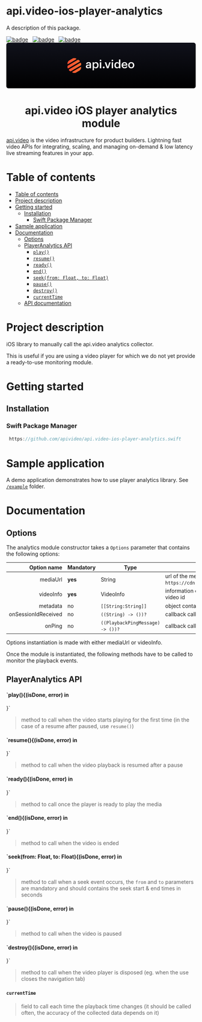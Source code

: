 # api.video-ios-player-analytics

A description of this package.


[![badge](https://img.shields.io/twitter/follow/api_video?style=social)](https://twitter.com/intent/follow?screen_name=api_video) &nbsp; [![badge](https://img.shields.io/github/stars/apivideo/api.video-ios-player-analytics?style=social)](https://github.com/apivideo/api.video-ios-player-analytics) &nbsp; [![badge](https://img.shields.io/discourse/topics?server=https%3A%2F%2Fcommunity.api.video)](https://community.api.video)
![](https://github.com/apivideo/API_OAS_file/blob/master/apivideo_banner.png)
<h1 align="center">api.video iOS player analytics module</h1>

[api.video](https://api.video) is the video infrastructure for product builders. Lightning fast video APIs for integrating, scaling, and managing on-demand & low latency live streaming features in your app.

# Table of contents

- [Table of contents](#table-of-contents)
- [Project description](#project-description)
- [Getting started](#getting-started)
    - [Installation](#installation)
        - [Swift Package Manager](#swift-package-manager)
- [Sample application](#sample-application)
- [Documentation](#documentation)
    - [Options](#options)
    - [PlayerAnalytics API](#playeranalytics-api)
        - [`play()`](#play)
        - [`resume()`](#resume)
        - [`ready()`](#ready)
        - [`end()`](#end)
        - [`seek(from: Float, to: Float)`](#seekfrom-float-to-float)
        - [`pause()`](#pause)
        - [`destroy()`](#destroy)
        - [`currentTime`](#currenttime)
    - [API documentation](#api-documentation)


# Project description
iOS library to manually call the api.video analytics collector.

This is useful if you are using a video player for which we do not yet provide a ready-to-use monitoring module.

# Getting started

## Installation
### Swift Package Manager
```swift
 https://github.com/apivideo/api.video-ios-player-analytics.swift
```

# Sample application

A demo application demonstrates how to use player analytics library. See [`/example`](https://github.com/apivideo/api.video-ios-player-analytics/tree/main/Example) folder.

# Documentation

## Options

The analytics module constructor takes a `Options` parameter that contains the following options:

|         Option name | Mandatory | Type                                            | Description                                                                                                  |
| ------------------: | --------- | ----------------------------------------------- | ------------------------------------------------------------------------------------------------------------ |
|            mediaUrl | **yes**   | String                                          | url of the media (eg. `https://cdn.api.video/vod/vi5oDagRVJBSKHxSiPux5rYD/hls/manifest.m3u8`)                |
|           videoInfo | **yes**   | VideoInfo                                       | information containing analytics collector url, video type (vod or live) and video id                        |
|            metadata | no        | ```[[String:String]]```                       | object containing [metadata](https://api.video/blog/tutorials/dynamic-metadata)                              |
| onSessionIdReceived | no        | ```((String) -> ())?```            | callback called once the session id has been received                                                        |
|              onPing | no        | ```((PlaybackPingMessage) -> ())?``` | callback called before sending the ping message                                                              |

Options instantiation is made with either mediaUrl or videoInfo.

Once the module is instantiated, the following methods have to be called to monitor the playback events.

## PlayerAnalytics API

#### `play(){(isDone, error) in

}`
> method to call when the video starts playing for the first time (in the case of a resume after paused, use `resume()`)

#### `resume(){(isDone, error) in

}`
> method to call when the video playback is resumed after a pause

#### `ready(){(isDone, error) in

}`
> method to call once the player is ready to play the media

#### `end(){(isDone, error) in

}`
> method to call when the video is ended

#### `seek(from: Float, to: Float){(isDone, error) in

}`
> method to call when a seek event occurs, the `from` and `to` parameters are mandatory and should contains the seek start & end times in seconds

#### `pause(){(isDone, error) in

}`
> method to call when the video is paused

#### `destroy(){(isDone, error) in

}`
> method to call when the video player is disposed (eg. when the use closes the navigation tab)

#### `currentTime`
> field to call each time the playback time changes (it should be called often, the accuracy of the collected data depends on it)


